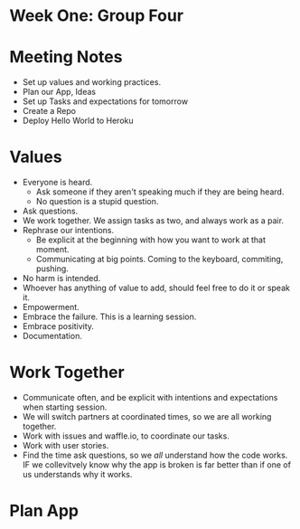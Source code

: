 # Week One: Group Four

# Meeting Notes
- Set up values and working practices.
- Plan our App, Ideas
- Set up Tasks and expectations for tomorrow
- Create a Repo
- Deploy Hello World to Heroku
# Values
- Everyone is heard.  
  - Ask someone if they aren't speaking much if they are being heard.
  - No question is a stupid question.
- Ask questions. 
- We work together.  We assign tasks as two, and always work as a pair.
- Rephrase our intentions.
  - Be explicit at the beginning with how you want to work at that  moment. 
  - Communicating at big points.  Coming to the keyboard, commiting, pushing.
- No harm is intended.
- Whoever has anything of value to add, should feel free to do it or speak it.
- Empowerment.  
- Embrace the failure.  This is a learning session. 
- Embrace positivity.
- Documentation.

# Work Together
- Communicate often, and be explicit with intentions and expectations when starting session.
- We will switch partners at coordinated times, so we are all working together.
- Work with issues and waffle.io, to coordinate our tasks. 
- Work with user stories.
- Find the time ask questions, so we _all_ understand how the code works.  IF we collevitvely know why the app is broken is far better than if one of us understands why it works.

# Plan App

